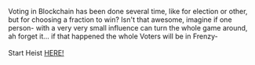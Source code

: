 Voting in Blockchain has been done several time, like for election or other, but for choosing a fraction to win? Isn't that awesome, imagine if one person- with a very very small influence can turn the whole game around, ah forget it... if that happened the whole Voters will be in Frenzy-  
&nbsp;  
Start Heist [HERE!](http://103.178.153.113:40006)